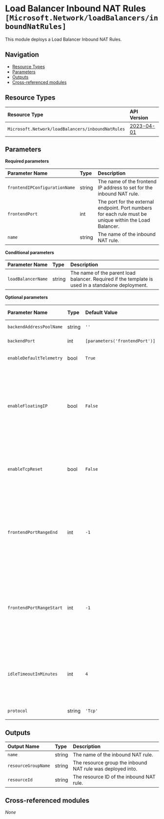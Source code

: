# Load Balancer Inbound NAT Rules `[Microsoft.Network/loadBalancers/inboundNatRules]`

This module deploys a Load Balancer Inbound NAT Rules.

## Navigation

- [Resource Types](#Resource-Types)
- [Parameters](#Parameters)
- [Outputs](#Outputs)
- [Cross-referenced modules](#Cross-referenced-modules)

## Resource Types

| Resource Type | API Version |
| :-- | :-- |
| `Microsoft.Network/loadBalancers/inboundNatRules` | [2023-04-01](https://learn.microsoft.com/en-us/azure/templates/Microsoft.Network/2023-04-01/loadBalancers/inboundNatRules) |

## Parameters

**Required parameters**

| Parameter Name | Type | Description |
| :-- | :-- | :-- |
| `frontendIPConfigurationName` | string | The name of the frontend IP address to set for the inbound NAT rule. |
| `frontendPort` | int | The port for the external endpoint. Port numbers for each rule must be unique within the Load Balancer. |
| `name` | string | The name of the inbound NAT rule. |

**Conditional parameters**

| Parameter Name | Type | Description |
| :-- | :-- | :-- |
| `loadBalancerName` | string | The name of the parent load balancer. Required if the template is used in a standalone deployment. |

**Optional parameters**

| Parameter Name | Type | Default Value | Allowed Values | Description |
| :-- | :-- | :-- | :-- | :-- |
| `backendAddressPoolName` | string | `''` |  | Name of the backend address pool. |
| `backendPort` | int | `[parameters('frontendPort')]` |  | The port used for the internal endpoint. |
| `enableDefaultTelemetry` | bool | `True` |  | Enable telemetry via a Globally Unique Identifier (GUID). |
| `enableFloatingIP` | bool | `False` |  | Configures a virtual machine's endpoint for the floating IP capability required to configure a SQL AlwaysOn Availability Group. This setting is required when using the SQL AlwaysOn Availability Groups in SQL server. This setting can't be changed after you create the endpoint. |
| `enableTcpReset` | bool | `False` |  | Receive bidirectional TCP Reset on TCP flow idle timeout or unexpected connection termination. This element is only used when the protocol is set to TCP. |
| `frontendPortRangeEnd` | int | `-1` |  | The port range end for the external endpoint. This property is used together with BackendAddressPool and FrontendPortRangeStart. Individual inbound NAT rule port mappings will be created for each backend address from BackendAddressPool. |
| `frontendPortRangeStart` | int | `-1` |  | The port range start for the external endpoint. This property is used together with BackendAddressPool and FrontendPortRangeEnd. Individual inbound NAT rule port mappings will be created for each backend address from BackendAddressPool. |
| `idleTimeoutInMinutes` | int | `4` |  | The timeout for the TCP idle connection. The value can be set between 4 and 30 minutes. The default value is 4 minutes. This element is only used when the protocol is set to TCP. |
| `protocol` | string | `'Tcp'` | `[All, Tcp, Udp]` | The transport protocol for the endpoint. |


## Outputs

| Output Name | Type | Description |
| :-- | :-- | :-- |
| `name` | string | The name of the inbound NAT rule. |
| `resourceGroupName` | string | The resource group the inbound NAT rule was deployed into. |
| `resourceId` | string | The resource ID of the inbound NAT rule. |

## Cross-referenced modules

_None_
